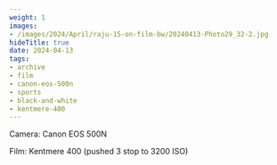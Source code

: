 ```yaml
---
weight: 1
images:
- /images/2024/April/raju-15-on-film-bw/20240413-Photo29_32-2.jpg
hideTitle: true
date: 2024-04-13
tags:
- archive
- film
- canon-eos-500n
- sports
- black-and-white
- kentmere-400
---
```


Camera: Canon EOS 500N

Film: Kentmere 400 (pushed 3 stop to 3200 ISO)